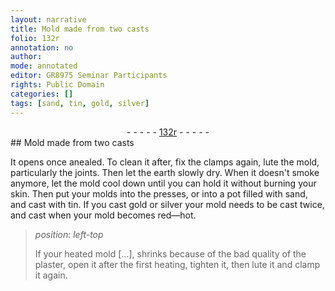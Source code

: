 ```yaml
---
layout: narrative
title: Mold made from two casts
folio: 132r
annotation: no
author:
mode: annotated
editor: GR8975 Seminar Participants
rights: Public Domain
categories: []
tags: [sand, tin, gold, silver]
---
```


 <div class="folio" align="center">- - - - - <a href="http://gallica.bnf.fr/ark:/12148/btv1b10500001g/f269.item.r=" target="_blank">132r</a> - - - - - </div> 
## Mold made from two casts

 
 It opens once anealed. To clean it after, fix the <span class="tool">clamps</span> again, lute the mold, particularly the joints. Then let the earth slowly dry. When it doesn't smoke anymore, let the mold cool down until you can hold it without burning your skin. Then put your molds into the <span class="tool">presses</span>, or into a <span class="tool">pot</span> filled with <span class="material">sand</span>, and cast with <span class="material">tin</span>. If you cast <span class="material">gold</span> or <span class="material">silver</span> your mold needs to be cast twice, and cast when your mold becomes red—hot.
 
> *position: left-top*
> 
> If your heated mold […], shrinks because of the bad quality of the plaster, open it after the first heating, tighten it, then lute it and clamp it again.
 
